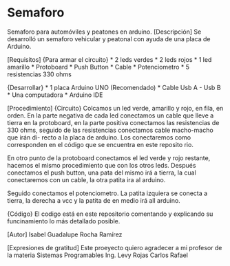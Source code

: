 # Semaforo
Semaforo para automóviles y peatones en arduino. 
[Descripción] 
Se desarrolló un semaforo vehicular y peatonal con ayuda de una placa de Arduino. 

[Requisitos]
  {Para armar el circuito}
    * 2 leds verdes 
    * 2 leds rojos 
    * 1 led amarillo 
    * Protoboard 
    * Push Button 
    * Cable 
    * Potenciometro 
    * 5 resistencias 330 ohms
  
  {Desarrollar}
    * 1 placa Arduino UNO (Recomendado)
    * Cable Usb A - Usb B 
    * Una computadora 
    * Arduino IDE 

[Procedimiento]
  {Circuito}
  Colcamos un led verde, amarillo y rojo, en fila, en orden. 
  En la parte negativa de cada led conectamos un cable que lleve a tierra en la protoboard, en la parte positiva 
  conectamos las resistencias de 330 ohms, seguido de las resistencias conectamos cable macho-macho que irán di-
  recto a la placa de arduino. Los conectaremos como corresponden en el código que se encuentra en este reposito
  rio. 
  
  En otro punto de la protoboard conectamos el led verde y rojo restante, hacemos el mismo procedimiento que con
  los otros leds. Después conectamos el push button, una pata del mismo irá a tierra, la cual conectaremos con un
  cable, la otra patita ira al arduino. 
  
  Seguido conectamos el potenciometro. La patita izquiera se conecta a tierra, la derecha a vcc y la patita de en
  medio irá all arduino. 
  
  {Código}
  El codigo está en este repositorio comentando y explicando su funcinamiento lo más detallado posible. 
  
  [Autor] 
    Isabel Guadalupe Rocha Ramírez 
  
  [Expresiones de gratitud]
    Este proeyecto quiero agradecer a mi profesor de la materia Sistemas 
    Programables Ing. Levy Rojas Carlos Rafael
  

